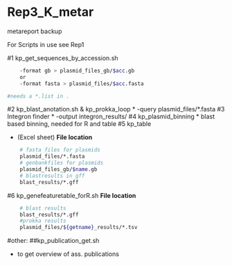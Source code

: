 # Rep3_K_metar

metareport backup

For Scripts in use see Rep1

#1 kp_get_sequences_by_accession.sh
```bash
    -format gb > plasmid_files_gb/$acc.gb
    or
    -format fasta > plasmid_files/$acc.fasta

#needs a *.list in .
```
#2 kp_blast_anotation.sh & kp_prokka_loop
    * -query plasmid_files/*.fasta
#3 Integron finder
    * -output integron_results/
#4 kp_plasmid_binning
    * blast based binning, needed for R and table
#5 kp_table 
* (Excel sheet)
    **File location**
```bash
    # fasta files for plasmids
    plasmid_files/*.fasta 
    # genbankfiles for plasmids
    plasmid_files_gb/$name.gb
    # blastresults in gff
    blast_results/*.gff
```
#6 kp_genefeaturetable_forR.sh
    **File location**
```bash
    # blast results
    blast_results/*.gff
    #prokka results
    plasmid_files/${getname}_results/*.tsv
```
#other:
##kp_publication_get.sh 
* to get overview of ass. publications
